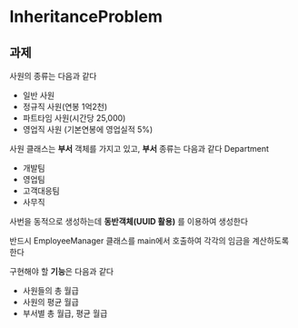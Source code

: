 # InheritanceProblem

## 과제

사원의 종류는 다음과 같다 

- 일반 사원
- 정규직 사원(연봉 1억2천)
- 파트타임 사원(시간당 25,000)
- 영업직 사원 (기본연봉에 영업실적 5%)

사원 클래스는 **부서** 객체를 가지고 있고, **부서** 종류는 다음과 같다 Department

- 개발팀
- 영업팀
- 고객대응팀
- 사무직

사번을 동적으로 생성하는데 **동반객체(UUID 활용)** 를 이용하여 생성한다

반드시 EmployeeManager 클래스를 main에서 호출하여 각각의 임금을 계산하도록 한다

구현해야 할 **기능**은 다음과 같다

- 사원들의 총 월급
- 사원의 평균 월급
- 부서별 총 월급, 평균 월급
